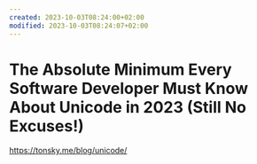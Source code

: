 ```yaml
---
created: 2023-10-03T08:24:00+02:00
modified: 2023-10-03T08:24:07+02:00
---
```


# The Absolute Minimum Every Software Developer Must Know About Unicode in 2023 (Still No Excuses!)

<https://tonsky.me/blog/unicode/>
